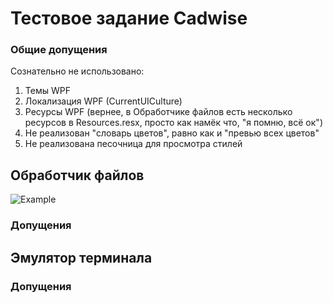 # Тестовое задание Cadwise
### Общие допущения
Сознательно не использовано:
1. Темы WPF
1. Локализация WPF (CurrentUICulture)
1. Ресурсы WPF (вернее, в Обработчике файлов есть несколько ресурсов в Resources.resx, просто как намёк что, "я помню, всё ок")
1. Не реализован "словарь цветов", равно как и "превью всех цветов"
1. Не реализована песочница для просмотра стилей 
## Обработчик файлов
![Example](https://github.com/xWSWx/Cadwise_Tests/assets/29701338/15050231-a6b1-4a7a-8cc1-b284cff92fd3)

### Допущения
## Эмулятор терминала
### Допущения
